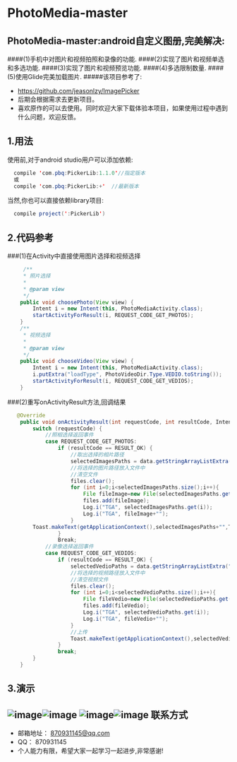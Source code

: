 PhotoMedia-master
====
PhotoMedia-master:android自定义图册,完美解决:
--
####(1)手机中对图片和视频拍照和录像的功能.
####(2)实现了图片和视频单选和多选功能.
####(3)实现了图片和视频预览功能.
####(4)多选限制数量.
####(5)使用Glide完美加载图片.
#####该项目参考了:

* https://github.com/jeasonlzy/ImagePicker
* 后期会根据需求去更新项目。
* 喜欢原作的可以去使用。同时欢迎大家下载体验本项目，如果使用过程中遇到什么问题，欢迎反馈。

1.用法
----

使用前,对于android studio用户可以添加依赖:<br>

```java
  compile 'com.pbq:PickerLib:1.1.0'//指定版本
  或
  compile 'com.pbq:PickerLib:+'  //最新版本
  ```
  
当然,你也可以直接依赖library项目:<br>

```java
  compile project(':PickerLib')
  ```
2.代码参考
------
###(1)在Activity中直接使用图片选择和视频选择
```java
     /**
     * 照片选择
     *
     * @param view
     */
    public void choosePhoto(View view) {
        Intent i = new Intent(this, PhotoMediaActivity.class);
        startActivityForResult(i, REQUEST_CODE_GET_PHOTOS);
    }
    /**
     * 视频选择
     *
     * @param view
     */
    public void chooseVideo(View view) {
        Intent i = new Intent(this, PhotoMediaActivity.class);
        i.putExtra("loadType", PhotoVideoDir.Type.VEDIO.toString());
        startActivityForResult(i, REQUEST_CODE_GET_VEDIOS);
    }
```

###(2)重写onActivityResult方法,回调结果
```java
   @Override
    public void onActivityResult(int requestCode, int resultCode, Intent data) {
        switch (requestCode) {
            //照相选择返回事件
            case REQUEST_CODE_GET_PHOTOS:
                if (resultCode == RESULT_OK) {
                    //取出选择的相片路径
                    selectedImagesPaths = data.getStringArrayListExtra("pickerPaths");
                    //将选择的图片路径放入文件中
                    //清空文件
                    files.clear();
                    for (int i=0;i<selectedImagesPaths.size();i++){
                        File fileImage=new File(selectedImagesPaths.get(i));
                        files.add(fileImage);
                        Log.i("TGA", selectedImagesPaths.get(i));
                        Log.i("TGA", fileImage+"");
                    }
        Toast.makeText(getApplicationContext(),selectedImagesPaths+"",Toast.LENGTH_SHORT).show();
                }
                Break;
            //录像选择返回事件
            case REQUEST_CODE_GET_VEDIOS:
                if (resultCode == RESULT_OK) {
                    selectedVedioPaths = data.getStringArrayListExtra("pickerPaths");
                    //将选择的视频路径放入文件中
                    //清空视频文件
                    files.clear();
                    for (int i=0;i<selectedVedioPaths.size();i++){
                        File fileVedio=new File(selectedVedioPaths.get(i));
                        files.add(fileVedio);
                        Log.i("TGA", selectedVedioPaths.get(i));
                        Log.i("TGA", fileVedio+"");
                    }
                    //上传
                    Toast.makeText(getApplicationContext(),selectedVedioPaths+"",Toast.LENGTH_SHORT).show();
                }
                break;
        }
    }
```
3.演示
------
![image](https://github.com/pbq18785109289/PhotoMedia-master/raw/master/logos/photo.gif)![image](https://github.com/pbq18785109289/PhotoMedia-master/raw/master/logos/media.gif)
 ![image](https://github.com/pbq18785109289/PhotoMedia-master/raw/master/logos/take1.gif)![image](https://github.com/pbq18785109289/PhotoMedia-master/raw/master/logos/take2.gif)
联系方式
------
* 邮箱地址： 870931145@qq.com
* QQ： 870931145
* 个人能力有限，希望大家一起学习一起进步,非常感谢!



